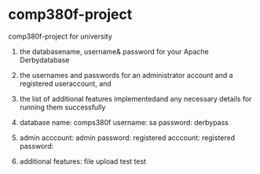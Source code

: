 # comp380f-project
comp380f-project for university
1. the databasename, username& password for your Apache Derbydatabase
2. the usernames and passwords for an administrator account and a registered useraccount, and
3. the list of additional features implementedand any necessary details for running them successfully

1.    database name: comps380f
      username: sa 
      password: derbypass

2.    admin acccount:
      admin password:
      registered acccount:
      registered password:
    
3.    additional features:  file upload
                            test
                            test
